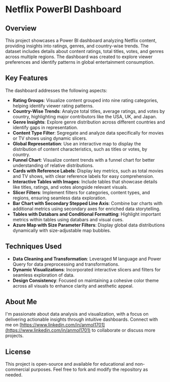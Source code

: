 # Netflix PowerBI Dashboard

## Overview  
This project showcases a Power BI dashboard analyzing Netflix content, providing insights into ratings, genres, and country-wise trends. The dataset includes details about content ratings, total titles, votes, and genres across multiple regions. The dashboard was created to explore viewer preferences and identify patterns in global entertainment consumption.  

## Key Features  
The dashboard addresses the following aspects:  
- **Rating Groups**: Visualize content grouped into nine rating categories, helping identify viewer rating patterns.  
- **Country-Wise Trends**: Analyze total titles, average ratings, and votes by country, highlighting major contributors like the USA, UK, and Japan.  
- **Genre Insights**: Explore genre distribution across different countries and identify gaps in representation.  
- **Content Type Filter**: Segregate and analyze data specifically for movies or TV shows using dynamic slicers.  
- **Global Representation**: Use an interactive map to display the distribution of content characteristics, such as titles or votes, by country.  
- **Funnel Chart**: Visualize content trends with a funnel chart for better understanding of relative distributions.  
- **Cards with Reference Labels**: Display key metrics, such as total movies and TV shows, with clear reference labels for easy comprehension.  
- **Interactive Tables with Images**: Include tables that showcase details like titles, ratings, and votes alongside relevant visuals.  
- **Slicer Filters**: Implement filters for categories, content types, and regions, ensuring seamless data exploration.  
- **Bar Chart with Secondary Stepped Line Axis**: Combine bar charts with additional metrics using secondary axes for enriched data storytelling.  
- **Tables with Databars and Conditional Formatting**: Highlight important metrics within tables using databars and visual cues.  
- **Azure Map with Size Parameter Filters**: Display global data distributions dynamically with size-adjustable map bubbles.  

## Techniques Used  
- **Data Cleaning and Transformation**: Leveraged M language and Power Query for data preprocessing and transformations.  
- **Dynamic Visualizations**: Incorporated interactive slicers and filters for seamless exploration of data.  
- **Design Consistency**: Focused on maintaining a cohesive color theme across all visuals to enhance clarity and aesthetic appeal.  

About Me
--------

I'm passionate about data analysis and visualization, with a focus on delivering actionable insights through intuitive dashboards. Connect with me on [https://www.linkedin.com/in/anmol1701](https://www.linkedin.com/in/anmol1701) to collaborate or discuss more projects.

License
-------

This project is open-source and available for educational and non-commercial purposes. Feel free to fork and modify the repository as needed.
